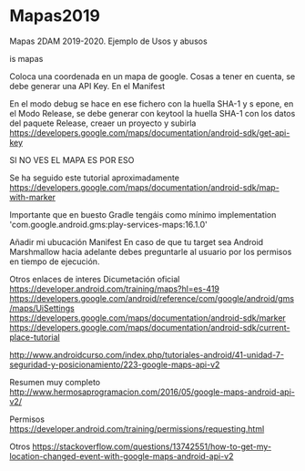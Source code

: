 # Mapas2019
Mapas 2DAM 2019-2020. Ejemplo de Usos y abusos

is mapas

Coloca una coordenada en un mapa de google.
Cosas a tener en cuenta, se debe generar una API Key. En el Manifest
<meta-data
            android:name="com.google.android.geo.API_KEY"
            android:value="@string/google_maps_key" />

En el modo debug se hace en ese fichero con la huella SHA-1 y s epone, en el Modo Release,
se debe generar con keytool la huella SHA-1 con los datos del paquete Release, creaer un proyecto y subirla
https://developers.google.com/maps/documentation/android-sdk/get-api-key

SI NO VES EL MAPA ES POR ESO

Se ha seguido este tutorial aproximadamente
https://developers.google.com/maps/documentation/android-sdk/map-with-marker

Importante que en buesto Gradle tengáis como mínimo
implementation 'com.google.android.gms:play-services-maps:16.1.0'

Añadir mi ubucación
Manifest
<uses-permission android:name="android.permission.ACCESS_FINE_LOCATION" />
En caso de que tu target sea Android Marshmallow hacia adelante debes preguntarle al usuario por los permisos en tiempo de ejecución.

Otros enlaces de interes
Dicumetación oficial
https://developer.android.com/training/maps?hl=es-419
https://developers.google.com/android/reference/com/google/android/gms/maps/UiSettings
https://developers.google.com/maps/documentation/android-sdk/marker
https://developers.google.com/maps/documentation/android-sdk/current-place-tutorial

http://www.androidcurso.com/index.php/tutoriales-android/41-unidad-7-seguridad-y-posicionamiento/223-google-maps-api-v2

Resumen muy completo
http://www.hermosaprogramacion.com/2016/05/google-maps-android-api-v2/

Permisos
https://developer.android.com/training/permissions/requesting.html

Otros
https://stackoverflow.com/questions/13742551/how-to-get-my-location-changed-event-with-google-maps-android-api-v2

